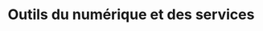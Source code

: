 ---
description: "Une bibliothèque de ressources, comprenant des conseils pratiques, des études de cas et des pratiques exemplaires, conçue pour aider les équipes à relever les défis communs liés aux services."
link: "/les-outils-du-numeriques-et-de-services/"
title: "Outils du numérique et des services"
weight: 6
---